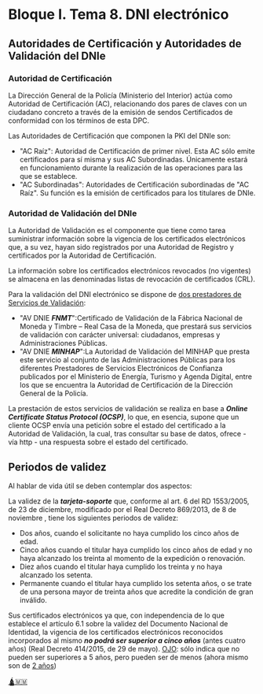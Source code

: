 # Bloque I. Tema 8. DNI electrónico

## Autoridades de Certificación y Autoridades de Validación del DNIe 

### Autoridad de Certificación

La Dirección General de la Policía (Ministerio del Interior) actúa como Autoridad de Certificación (AC), relacionando dos pares de claves con un ciudadano concreto a través de la emisión de sendos Certificados de conformidad con los términos de esta DPC.

Las Autoridades de Certificación que componen la PKI del DNIe son:

- "AC Raíz": Autoridad de Certificación de primer nivel. Esta AC sólo emite certificados para sí misma y sus AC Subordinadas. Únicamente estará en funcionamiento durante la realización de las operaciones para las que se establece.
- "AC Subordinadas": Autoridades de Certificación subordinadas de "AC Raíz". Su función es la emisión de certificados para los titulares de DNIe.
  
### Autoridad de Validación del DNIe

La Autoridad de Validación es el componente que tiene como tarea suministrar información sobre la vigencia de los certificados electrónicos que, a su vez, hayan sido registrados por una Autoridad de Registro y certificados por la Autoridad de Certificación.

La información sobre los certificados electrónicos revocados (no vigentes) se almacena en las denominadas listas de revocación de certificados (CRL).

Para la validación del DNI electrónico se dispone de <ins>dos prestadores de Servicios de Validación</ins>:

- "AV DNIE ***FNMT***":Certificado de Validación de la Fábrica Nacional de Moneda y Timbre – Real Casa de la Moneda, que prestará sus servicios de validación con carácter universal: ciudadanos, empresas y Administraciones Públicas.
- "AV DNIE ***MINHAP***":La Autoridad de Validación del MINHAP que presta este servicio al conjunto de las Administraciones Públicas para los diferentes Prestadores de Servicios Electrónicos de Confianza publicados por el Ministerio de Energía, Turismo y Agenda Digital, entre los que se encuentra la Autoridad de Certificación de la Dirección General de la Policía.

La prestación de estos servicios de validación se realiza en base a ***Online Certificate Status Protocol (OCSP)***, lo que, en esencia, supone que un cliente OCSP envía una petición sobre el estado del certificado a la Autoridad de Validación, la cual, tras consultar su base de datos, ofrece - vía http - una respuesta sobre el estado del certificado.

## Periodos de validez

Al hablar de vida útil se deben contemplar dos aspectos:

La validez de la ***tarjeta-soporte*** que, conforme al art. 6 del RD 1553/2005, de 23 de diciembre, modificado por el Real Decreto 869/2013, de 8 de noviembre , tiene los siguientes periodos de validez:

- Dos años, cuando el solicitante no haya cumplido los cinco años de edad.
- Cinco años cuando el titular haya cumplido los cinco años de edad y no haya alcanzado los treinta al momento de la expedición o renovación.
- Diez años cuando el titular haya cumplido los treinta y no haya alcanzado los setenta.
- Permanente cuando el titular haya cumplido los setenta años, o se trate de una persona mayor de treinta años que acredite la condición de gran inválido.

Sus certificados electrónicos ya que, con independencia de lo que establece el artículo 6.1 sobre la validez del Documento Nacional de Identidad, la vigencia de los certificados electrónicos reconocidos incorporados al mismo ***no podrá ser superior a cinco años*** (antes cuatro años) (Real Decreto 414/2015, de 29 de mayo). <ins>OJO</ins>: sólo indica que no pueden ser superiores a 5 años, pero pueden ser de menos (ahora mismo son de <ins>2 años</ins>)

[🛕🇲🇲](https://www.youtube.com/watch?v=S0gyKdl2NzE)
